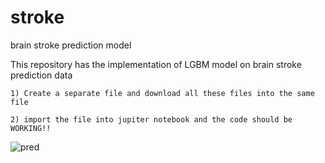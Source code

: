 # stroke
brain stroke prediction model

This repository has the implementation of LGBM model on brain stroke prediction data

    1) Create a separate file and download all these files into the same file
    
    2) import the file into jupiter notebook and the code should be WORKING!!
    
![pred](https://github.com/data-science-project-prdictions/stroke/assets/133715630/4cf7df63-096b-4283-81a5-8f06e78e0c39)
